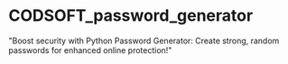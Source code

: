 # CODSOFT_password_generator
"Boost security with Python Password Generator: Create strong, random passwords for enhanced online protection!"
